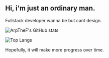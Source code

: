 ## Hi, i'm just an ordinary man.

Fullstack developer wanna be but cant design.


![ArpTheF's GitHub stats](https://github-readme-stats.vercel.app/api?username=Ariffansyah&show_icons=true&theme=radical) 

![Top Langs](https://github-readme-stats.vercel.app/api/top-langs/?username=Ariffansyah&layout=compact&theme=radical)

Hopefully, it will make more progress over time.
